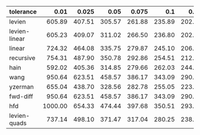 | tolerance    |   0.01 |   0.025 |   0.05 |   0.075 |   0.1 |   0.15 |   0.2 |   0.25 |   0.5 |   1 |
|--------------| ------:| ------:| ------:| ------:| ------:| ------:| ------:| ------:| ------:| ------:|
|levien        | 605.89 | 407.51 | 305.57 | 261.88 | 235.89 | 202.17 | 184.64 | 173.16 | 145.79 | 130.82 |
|levien-linear | 605.23 | 409.07 | 311.02 | 266.50 | 236.80 | 202.51 | 181.61 | 167.24 | 125.52 | 90.96 |
|linear        | 724.32 | 464.08 | 335.75 | 279.87 | 245.10 | 206.49 | 183.33 | 168.29 | 125.68 | 91.04 |
|recursive     | 754.31 | 487.90 | 350.78 | 292.86 | 254.51 | 212.74 | 188.03 | 172.42 | 126.68 | 91.26 |
|hain          | 592.02 | 405.36 | 314.85 | 279.66 | 262.03 | 244.27 | 243.17 | 252.54 | 195.45 | 163.30 |
|wang          | 950.64 | 623.51 | 458.57 | 386.17 | 343.09 | 290.51 | 259.53 | 239.17 | 188.80 | 154.39 |
|yzerman       | 655.04 | 438.70 | 328.56 | 282.78 | 255.05 | 223.12 | 205.54 | 194.90 | 182.37 | 204.30 |
|fwd-diff      | 950.64 | 623.51 | 458.57 | 386.17 | 343.09 | 290.51 | 259.53 | 239.17 | 188.80 | 154.39 |
|hfd           | 1000.00 | 654.33 | 474.44 | 397.68 | 350.51 | 293.23 | 261.57 | 240.72 | 187.85 | 153.77 |
|levien-quads  | 737.14 | 498.10 | 371.47 | 317.04 | 280.25 | 238.67 | 214.86 | 199.63 | 162.36 | 140.98 |
